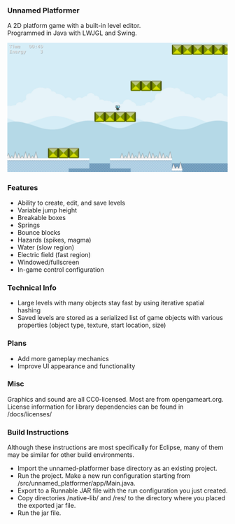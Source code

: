 ### Unnamed Platformer  
A 2D platform game with a built-in level editor.  
Programmed in Java with LWJGL and Swing.

![Screenshot](scr/scr0051.png "Screenshot")

### Features
- Ability to create, edit, and save levels
- Variable jump height
- Breakable boxes
- Springs
- Bounce blocks
- Hazards (spikes, magma)
- Water (slow region)
- Electric field (fast region)
- Windowed/fullscreen
- In-game control configuration

### Technical Info
- Large levels with many objects stay fast by using iterative spatial hashing
- Saved levels are stored as a serialized list of game objects with various properties (object type, texture, start location, size)

### Plans
- Add more gameplay mechanics
- Improve UI appearance and functionality

### Misc
Graphics and sound are all CC0-licensed. Most are from opengameart.org. 
License information for library dependencies can be found in /docs/licenses/

### Build Instructions
Although these instructions are most specifically for Eclipse, many of them may be similar for other build environments.

- Import the unnamed-platformer base directory as an existing project.
- Run the project. Make a new run configuration starting from /src/unnamed_platformer/app/Main.java.
- Export to a Runnable JAR file with the run configuration you just created.
- Copy directories /native-lib/ and /res/ to the directory where you placed the exported jar file.
- Run the jar file.

